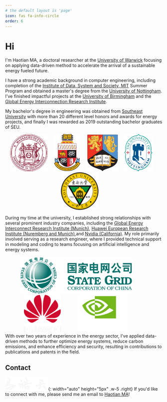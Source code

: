 ```yaml
---
# the default layout is 'page'
icon: fas fa-info-circle
order: 6
---
```


# Hi

I'm Haotian MA, a doctoral researcher at the [University of Warwick](https://warwick.ac.uk/) focusing on applying data-driven method to accelerate the arrival of a sustainable energy fueled future.

I have a strong academic background in computer engineering, including completion of the [Institute of Data, System and Society, MIT](https://idss.mit.edu/) Summer Program and obtained a master's degree from the [University of Nottingham](https://www.nottingham.ac.uk/engineering/). I've finished impactful projects at the [University of Birmingham](https://www.birmingham.ac.uk/index.aspx) and the [Global Energy Interconnection Research Institute](https://geiri.eu/).

My bachelor's degree in engineering was obtained from [Southeast University](https://www.seu.edu.cn/english/) with more than 20 different level honors and awards for energy projects, and finally I was rewarded as 2019 outstanding bachelor graduates of SEU. 

<div style="text-align: center; width: 100%;">
  <img src="/images/mit.webp" alt="MIT" style="width: auto; height: 120px; margin-right: 3%;" />
  <img src="/images/UoW34.png" alt="UoW" style="width: auto; height: 120px; margin-right: 3%;" />
  <img src="/images/UoB.png" alt="UoB" style="width: auto; height: 120px; margin-right: 3%;" />
  <img src="/images/UoN.png" alt="UoN" style="width: auto; height: 120px; margin-right: 3%;"  />
  <img src="/images/SEU.png" alt="SEU" style="width: auto; height: 120px; margin-right: 5%;"  />
</div>


During my time at the university, I established strong relationships with several prominent industry companies, including the [Global Energy Interconnect Research Institute (Munich)](https://geiri.eu/), [Huawei European Research Institute (Nuremberg and Munich)](https://www.huawei.com/de/),and [Nvidia (California)](https://www.nvidia.com/en-gb/). My role primarily involved serving as a research engineer, where I provided technical support in modeling and coding to teams focusing on artificial intelligence and energy systems.

<div style="text-align: center; width: 100%;">
  <img src="/images/GEIRI.png" alt="GEIRI" style="width: auto; height: 120px; margin-right: 10%;" />
  <img src="/images/HW.png" alt="HW" style="width: auto; height: 120px; margin-right: 10%;" />
  <img src="/images/nvidia.png" alt="nvidia" style="width: auto; height: 120px; margin-right: 10%;" />
</div>
With over two years of experience in the energy sector, I've applied data-driven methods to further optimize energy systems, reduce carbon emissions, and enhance efficiency and security, resulting in contributions to publications and patents in the field. 

## Contact
![Desktop View](/images/signature5.png){: width="auto" height="5px" .w-5 .right}
If you'd like to connect with me, please send me an email to [Haotian MA](mailto:Haotian-ma@outlook.com)!


